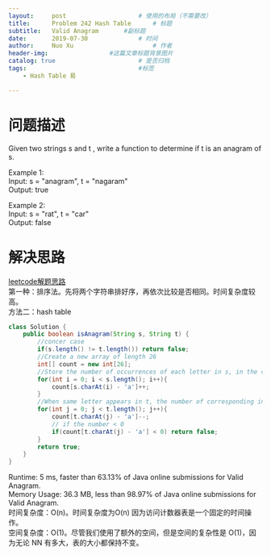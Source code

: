 ```yaml
---
layout:     post   				    # 使用的布局（不需要改）
title:      Problem 242 Hash Table      # 标题 
subtitle:   Valid Anagram       #副标题
date:       2019-07-30				# 时间
author:     Nuo Xu 						# 作者
header-img:              	#这篇文章标题背景图片
catalog: true 						# 是否归档
tags:								#标签
    - Hash Table 易

---
```

# 问题描述
Given two strings s and t , write a function to determine if t is an anagram of s.

Example 1:  
Input: s = "anagram", t = "nagaram"  
Output: true  

Example 2:  
Input: s = "rat", t = "car"  
Output: false  
# 解决思路
[leetcode解题思路](https://leetcode-cn.com/problems/valid-anagram/solution/you-xiao-de-zi-mu-yi-wei-ci-by-leetcode/)  
第一种：排序法。先将两个字符串排好序，再依次比较是否相同。时间复杂度较高。  
方法二：hash table
```java
class Solution {
    public boolean isAnagram(String s, String t) {
        //concer case
        if(s.length() != t.length()) return false;
        //Create a new array of length 26
        int[] count = new int[26];
        //Store the number of occurrences of each letter in s, in the corresponding array index
        for(int i = 0; i < s.length(); i++){
            count[s.charAt(i) - 'a']++;
        }
        //When same letter appears in t, the number of corresponding index - 1
        for(int j = 0; j < t.length(); j++){
            count[t.charAt(j) - 'a']--;
            // if the number < 0 
            if(count[t.charAt(j) - 'a'] < 0) return false;
        }
        return true;
    }
}
```
Runtime: 5 ms, faster than 63.13% of Java online submissions for Valid Anagram.  
Memory Usage: 36.3 MB, less than 98.97% of Java online submissions for Valid Anagram.  
时间复杂度：O(n)。时间复杂度为O(n) 因为访问计数器表是一个固定的时间操作。  
空间复杂度：O(1)。尽管我们使用了额外的空间，但是空间的复杂性是 O(1)，因为无论 NN 有多大，表的大小都保持不变。

